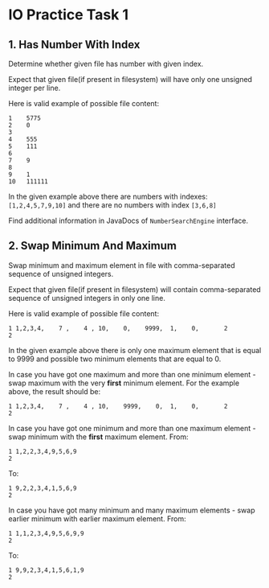 IO Practice Task 1
===============

1\. Has Number With Index
---------------

Determine whether given file has number with given index.

Expect that given file(if present in filesystem) will have only one unsigned integer per line.

Here is valid example of possible file content:
```
1    5775
2    0
3
4    555
5    111
6
7    9
8
9    1
10   111111
```
In the given example above there are numbers with indexes: `[1,2,4,5,7,9,10]` and there are no numbers with index `[3,6,8]`

Find additional information in JavaDocs of `NumberSearchEngine` interface.


2\. Swap Minimum And Maximum
---------------

Swap minimum and maximum element in file with comma-separated sequence of unsigned integers.

Expect that given file(if present in filesystem) will contain comma-separated sequence of unsigned integers in only one line.

Here is valid example of possible file content:
```
1 1,2,3,4,    7 ,    4 , 10,    0,    9999,  1,    0,       2
2
```
In the given example above there is only one maximum element that is equal to 9999
and possible two minimum elements that are equal to 0.

In case you have got one maximum and more than one minimum element - swap maximum with the very <b>first</b> minimum element.
For the example above, the result should be:
```
1 1,2,3,4,    7 ,    4 , 10,    9999,    0,  1,    0,       2
2
```

In case you have got one minimum and more than one maximum element - swap minimum with the <b>first</b> maximum element.
From:
```
1 1,2,2,3,4,9,5,6,9
2
```
To:
```
1 9,2,2,3,4,1,5,6,9
2
```

In case you have got many minimum and many maximum elements - swap earlier minimum with earlier maximum element.
From:
```
1 1,1,2,3,4,9,5,6,9,9
2
```
To:
```
1 9,9,2,3,4,1,5,6,1,9
2
```

